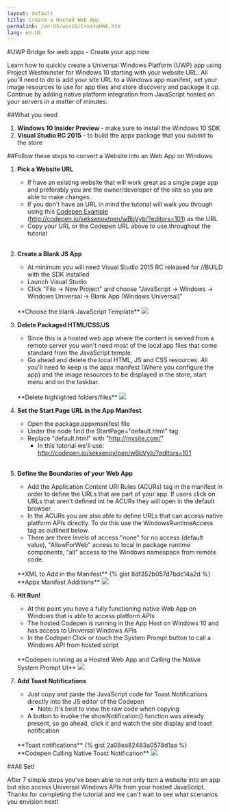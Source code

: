 ```yaml
---
layout: default
title: Create a Hosted Web App
permalink: /en-US/win10/CreateHWA.htm
lang: en-US
---
```


#UWP Bridge for web apps - Create your app now

Learn how to quickly create a Universal Windows Platform (UWP) app using Project Westminster for Windows 10 starting with your website URL. All you'll need to do is add your site URL to a Windows app manifest, set your image resources to use for app tiles and store discovery and package it up. Continue by adding native platform integration from JavaScript hosted on your servers in a matter of minutes. 

##What you need
1. **Windows 10 Insider Preview** - make sure to install the Windows 10 SDK
2. **Visual Studio RC 2015** - to build the appx package that you submit to the store

##Follow these steps to convert a Website into an Web App on Windows

1. **Pick a Website URL**
	* If have an existing website that will work great as a single page app and preferably you are the owner/developer of the site so you are able to make changes.
	* If you don't have an URL in mind the tutorial will walk you through using this [Codepen Example](http://codepen.io/seksenov/pen/wBbVyb/?editors=101) (http://codepen.io/seksenov/pen/wBbVyb/?editors=101) as the URL
	* Copy your URL or the Codepen URL above to use throughout the tutorial

	<br>

2. **Create a Blank JS App**
	* At minimum you will need Visual Studio 2015 RC released for //BUILD with the SDK installed
	* Launch Visual Studio
	* Click "File -> New Project" and choose "JavaScript -> Windows -> Windows Universal -> Blank App (Windows Universal)" 

	<br>
	**Choose the blank JavaScript Template**
	<img src="{{site.baseurl}}/images/CreateHWA/BlankJSTemplate.PNG">

	<br>

3. **Delete Packaged HTML/CSS/JS**
	* Since this is a hosted web app where the content is served from a remote server you won't need most of the local app files that come standard from the JavaScript temple.
	* Go ahead and delete the local HTML, JS and CSS resources. All you'll need to keep is the appx manifest (Where you configure the app) and the image resources to be displayed in the store, start menu and on the taskbar.

	<br>
	**Delete highlighted folders/files**
	<img src="{{site.baseurl}}/images/CreateHWA/DeletePackagedContent.PNG">

	<br>

4. **Set the Start Page URL in the App Manifest**
	* Open the package.appxmanifest file
	* Under the <Application> node find the StartPage="default.html" tag
	* Replace "default.html" with "http://mysite.com/"
		* In this tutorial we'll use: http://codepen.io/seksenov/pen/wBbVyb/?editors=101 

	<br>

5. **Define the Boundaries of your Web App**
	* Add the Application Content URI Rules (ACURs) tag in the manifest in order to define the URLs that are part of your app. If users click on URLs that aren't defined int he ACURs they will open in the default browser.
	* In the ACURs you are also able to define URLs that can access native platform APIs directly. To do this use the WindowsRuntimeAccess tag as outlined below.
	* There are three levels of access "none" for no access (default value), "AllowForWeb" access to local in package runtime components, "all" access to the Windows namespace from remote code.

	<br>
	**XML to Add in the Manifest**
	{% gist 8df352b057d7bdc14a2d %}

	<br>
	**Appx Manifest Additions**
	<img src="{{site.baseurl}}/images/CreateHWA/ManifestAddition.PNG">

	<br>
	
6. **Hit Run!** 
	* At this point you have a fully functioning native Web App on Windows that is able to access platform APIs
	* The hosted Codepen is running in the App Host on Windows 10 and has access to Universal Windows APIs
	* In the Codepen Click or touch the System Prompt button to call a Windows API from hosted script

	<br>
	**Codepen running as a Hosted Web App and Calling the Native System Prompt UI**
	<img src="{{site.baseurl}}/images/CreateHWA/systemPrompt.PNG">
	<br>

7. **Add Toast Notifications** 
	* Just copy and paste the JavaScript code for Toast Notifications directly into the JS editor of the Codepen
		* Note: It's best to view the raw code when copying
	* A button to invoke the showNotification() function was already present, so go ahead, click it and watch the site display and toast notification

	<br>
	**Toast notifications**
	{% gist 2a08ea82483a0578d1aa %}
	<br>
	**Codepen Calling Native Toast Notification**
	<img src="{{site.baseurl}}/images/CreateHWA/CodepenToast.PNG">
	<br>

##All Set!

After 7 simple steps you've been able to not only turn a website into an app but also access Universal Windows APIs from your hosted JavaScript. Thanks for completing the tutorial and we can't wait to see what scenarios you envision next!
